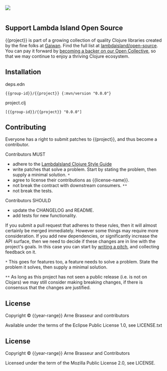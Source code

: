 <!-- opencollective -->

<img align="left" src="https://github.com/lambdaisland/open-source/raw/master/artwork/lighthouse_readme.png">

&nbsp;

## Support Lambda Island Open Source

{{project}} is part of a growing collection of quality Clojure libraries created
by the fine folks at [Gaiwan](https://gaiwan.co). Find the full list at [lambdaisland/open-source](https://github.com/lambdaisland/open-source). 
You can pay it forward by [becoming a backer on our Open Collective](http://opencollective.com/lambda-island#section-contribute), 
so that we may continue to enjoy a thriving Clojure ecosystem.

<!-- /opencollective -->



<!-- installation -->
## Installation
deps.edn

```
{{group-id}}/{{project}} {:mvn/version "0.0.0"}
```

project.clj

```
[{{group-id}}/{{project}} "0.0.0"]
```
<!-- /installation -->



<!-- contributing -->
## Contributing

Everyone has a right to submit patches to {{project}}, and thus become a contributor.

Contributors MUST

- adhere to the [LambdaIsland Clojure Style Guide](https://nextjournal.com/lambdaisland/clojure-style-guide)
- write patches that solve a problem. Start by stating the problem, then supply a minimal solution. `*`
- agree to license their contributions as {{license-name}}.
- not break the contract with downstream consumers. `**`
- not break the tests.

Contributors SHOULD

- update the CHANGELOG and README.
- add tests for new functionality.

If you submit a pull request that adheres to these rules, then it will almost
certainly be merged immediately. However some things may require more
consideration. If you add new dependencies, or significantly increase the API
surface, then we need to decide if these changes are in line with the project's
goals. In this case you can start by [writing a pitch](https://nextjournal.com/lambdaisland/pitch-template),
and collecting feedback on it.

`*` This goes for features too, a feature needs to solve a problem. State the problem it solves, then supply a minimal solution.

`**` As long as this project has not seen a public release (i.e. is not on Clojars)
we may still consider making breaking changes, if there is consensus that the
changes are justified.
<!-- /contributing -->



<!-- license-epl -->
## License

Copyright &copy; {{year-range}} Arne Brasseur and contributors

Available under the terms of the Eclipse Public License 1.0, see LICENSE.txt
<!-- /license-epl -->



<!-- license-mpl -->
## License

Copyright &copy; {{year-range}} Arne Brasseur and Contributors

Licensed under the term of the Mozilla Public License 2.0, see LICENSE.
<!-- /license-mpl -->
